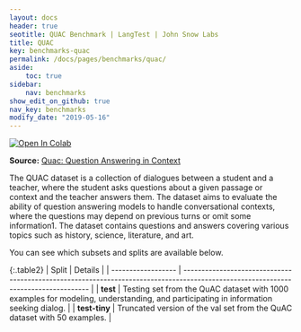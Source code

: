 ```yaml
---
layout: docs
header: true
seotitle: QUAC Benchmark | LangTest | John Snow Labs
title: QUAC
key: benchmarks-quac
permalink: /docs/pages/benchmarks/quac/
aside:
    toc: true
sidebar:
    nav: benchmarks
show_edit_on_github: true
nav_key: benchmarks
modify_date: "2019-05-16"
---
```


[![Open In Colab](https://colab.research.google.com/assets/colab-badge.svg)](https://colab.research.google.com/github/JohnSnowLabs/langtest/blob/main/demo/tutorials/llm_notebooks/dataset-notebooks/quac_dataset.ipynb)

**Source:** [Quac: Question Answering in Context](https://aclanthology.org/D18-1241/)

The QUAC dataset is a collection of dialogues between a student and a teacher, where the student asks questions about a given passage or context and the teacher answers them. The dataset aims to evaluate the ability of question answering models to handle conversational contexts, where the questions may depend on previous turns or omit some information1. The dataset contains questions and answers covering various topics such as history, science, literature, and art.

You can see which subsets and splits are available below.

{:.table2}
| Split              | Details                                                                                                                            |
| ------------------ | ---------------------------------------------------------------------------------------------------------------------------------- |
| **test**      | Testing set from the QuAC dataset with 1000 examples for modeling, understanding, and participating in information seeking dialog. |
| **test-tiny** | Truncated version of the val set from the QuAC dataset with 50 examples.                                                           |

